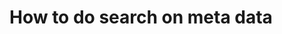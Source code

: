 <!--
author:
    - 'Yaw Onidin'
created_at: '2015-01-08 18:27:16'
updated_at: '2015-01-08 18:27:17'
tags:
    - 'User Guide'
-->

How to do search on meta data
=============================


